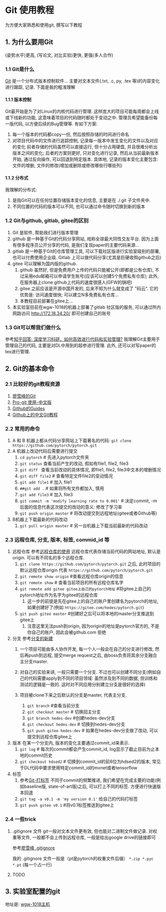 # Git 使用教程
为方便大家熟悉和使用git, 撰写以下教程
## 1. 为什么要用Git
(姿势水平)更高, (写论文, 对比实验)更快, 更强(多人合作)
### 1.1 Git是什么
[Git](https://www.wikiwand.com/zh-sg/Git) 是一个分布式版本控制软件...
主要对文本文件(.txt, .c, py, .tex 等)的内容变化进行跟踪, 记录.
下面是我的粗浅理解
#### 1.1.1 版本控制
Git最开始是为了对Linux的内核代码进行管理. 这样庞大的项目可能每周都会上线或下线新的功能, 这意味着项目的代码随时都处于变动之中. 管理员希望能备份每一版代码, 以方便后续的Bug管理等. 有如下方案:
1. 每一个版本的代码都copy一份, 然后按照存储的时间进行命名
2. 对项目代码中的文件进行追踪控制, 记录每一版本中发生变化的文件以及对应的变化
前者存储的代码虽然可以直接运行, 但十分占用硬盘, 并且很难分析出版本之间的变化; 后者的方案则更好, 只对变化进行记录, 然后从当前最新版本开始, 通过反向操作, 可以回退到特定版本.
具体地, 记录的版本变化主要包含: 文件的增删, 文件的修改(增加或删除或修改哪些行哪些列)
#### 1.1.2 分布式
我理解的分布式:
1. 是指Git可以在任何位置存储版本变化的信息, 主要是在 ./.git 子文件夹中.
2. 不同位置的代码的版本可以不同, 也可以通过命令随时切换到新的版本
### 1.2 Git与github, gitlab, gitee的区别
1. Git 是软件, 帮助我们进行版本管理
2. github 是一种基于Git的代码分享网站, 戏称全球最大同性交友平台. 因为上面有很多程序员公开分享的代码, 是我们复现paper的主要代码来源...
3. gitlab 是一种基于Git的仓库管理工具, 可以下载社区版进行实验室级别的部署, 也可以付费使用企业级. Gitlab 上可以做代码分享(尤其是巨硬收购github之后)
4. gitee 可以理解为国内版的github.
    1. github 虽然好, 但是免费用户上传的代码只能被公开(即都是公有仓库), 不过采用edu邮箱可以申请学生账号(应该可以创建5个免费私有仓库); 此外, 在服务器上clone github上代码的速度很感人(GFW的锅吧)
    2. gitee 之前应该是开源中国开发的, 后来不知为什么就变成了 "码云". 它的优势是: 访问速度很快; 可以建立N多免费私有仓库...
    3. 本教程目前部署在gitee上...
5. 本实验室目前在wgw-1018的机器上部署了gitlab 社区版的服务, 可以通过所内网路访问 http://172.18.34.20/ 即可创建自己的账号
### 1.3 Git可以帮我们做什么
参考[知乎回答: 深度学习科研，如何高效进行代码和实验管理?](https://www.zhihu.com/question/269707221/answer/350542551)
我理解Git主要用于管理自己的代码, 主要是对DL中用到的超参进行管理.
此外, 还可以对写paper的tex进行管理.
## 2. Git的基本命令
### 2.1 比较好的git教程资源
1. [廖雪峰的Git](https://www.liaoxuefeng.com/wiki/0013739516305929606dd18361248578c67b8067c8c017b000)
2. [Pro-git 使用-中文版](https://git-scm.com/book/zh/v2)
3. [Github的Guides](https://guides.github.com/activities/hello-world/)
4. [Github上的中文Git教程](https://github.com/geeeeeeeeek/git-recipes)
### 2.2 常用的命令
1. A 和 B 机器上都从代码分享网站上下载著名的代码: `git clone https://github.com/pytorch/pytorch.git`
2. A 机器上改动代码后需要进行提交
    1. `cd pytorch` # 先进入pytorch文件夹
    2. `git status` 查看当前产生的改动, 假如有file1, file2, file3
    3. `git diff `  查看当前改动的具体情况, 即file1, file2, file3中文本的增删情况
    4. `git diff file2` # 查看特定文件file2的变动情况
    5. `git add file1` # 加入 file1
    6. `##git add .` # 如果将所有文件都加入, 慎用 
    7. `git add file3` # 加入 file3
    8. `git commit -m 'modify learning rate to 0.001'` # 决定commit, -m 后面的信息代表这次提交的改动的意义: 修改了学习率
    9. `git push origin master` # 将改动提交到远程地址(gitee或者Github等)
3. B机器上下载最新的代码改动
    1. `git pull origin master` # 另一台机器上下载当前最新的代码改动
### 2.3 远程仓库, 分支, 版本, 标签, commid_id 等
1. 远程仓库
    参考[远程仓库的使用](https://git-scm.com/book/zh/v1/Git-%E5%9F%BA%E7%A1%80-%E8%BF%9C%E7%A8%8B%E4%BB%93%E5%BA%93%E7%9A%84%E4%BD%BF%E7%94%A8)
    远程仓库代表存储当前代码的网站地址, 默认是origin. 可以有不同名的多个远程仓库.
    1. `git clone https://github.com/pytorch/pytorch.git` 之后, 此时项目的默认远程仓库origin 代表 `https://github.com/pytorch/pytorch.git`
    2. `git remote show origin` #查看远程仓库origin的信息
    3. `git remote show` # 查看当前项目的所有远程仓库名字
    4. `git remote add gitee gitee上自己的pytorch地址` #将gitee上自己的pytorch地址作为名字为gitee的远程仓库
        1. 这一步的前提是先在gitee上的自己的账户里创建名为pytorch的地址, 如果创建好了(例如 `https://gitee.com/hedes/pytorch.git`)
    5. `git push gitee master` #创建好之后可以将本地的master分支推送到gitee上
        1. 注意这里无法push到origin, 因为origin的地址是pytorch官方的, 不是你自己的账户, 因此会被github.com 拒绝
2. 分支
    参考[分支的新建](https://git-scm.com/book/zh/v1/Git-%E5%88%86%E6%94%AF-%E5%88%86%E6%94%AF%E7%9A%84%E6%96%B0%E5%BB%BA%E4%B8%8E%E5%90%88%E5%B9%B6)
    1. 一个项目可能由多人协作开发, 每一个人一般会在自己的分支进行修改, 然后再push到远程, 提交merge request之后, 由boss负责将其余分支融合主分支master.

    2. 对自己的实验来讲, 一般只需要一个分支. 不过也可以创建不同分支(例如自己的代码需要apply到不同的项目领域: 虽然涉及到不同的数据, 但训练和测试的逻辑是一致的. 这时对不同应用分别建立分支是很好的选择)
    
    3. 项目被clone下来之后默认的分支是master, 代表主分支.
        1. `git branch` #查看当前分支
        2. `git checkout master` # 切换回主分支
        3. `git branch hedes-dev` #创建hedes-dev分支
        4. `git checkout hedes-dev` # 切换到hedes-dev分支
        5. `git push gitee hedes-dev` # 如果在hedes-dev分支做了改动, 可以提交到远程仓库gitee上
3. 版本
    在某一个分支内, 版本的变化主要通过commit_id来表示.
    1. `git log` # 每次的commit都会产生commit_id, log显示了截止目前为止本地的commit历史
    2. `git checkout hdsed2` # 切换到commit_id的前6位为hdsed2的版本, 常见于DL代码中要求使用特定commit_id的mxnet或者tensorflow
4. 标签
    1. 参考[Git-打标签](https://git-scm.com/book/zh/v1/Git-%E5%9F%BA%E7%A1%80-%E6%89%93%E6%A0%87%E7%AD%BE)
    不同于commit的频繁推进, 我们希望在完成主要的功能(例如baseline版, state-of-art版)之后, 可以打上不同的标签. 方便进行快速版本回退
    1. `git tag -a v0.1 -m 'my version 0.1'` 给自己的代码打标签
    2. `git push gitee v0.1` #将v0.1标签推送到gitee上
### 2.4 一些trick
1. .gitignore 文件
    git一般对文本文件更有效, 但也能对二进制文件做记录. 对权重等文件, 一般都不会上传到远程仓库, 一般是给出google drive的链接即可

    参考[廖雪峰 .gitignore](https://www.liaoxuefeng.com/wiki/0013739516305929606dd18361248578c67b8067c8c017b000/0013758404317281e54b6f5375640abbb11e67be4cd49e0000)
    
    我的 .gitignore 文件一般是（pt是pytorch的权重文件后缀）
    `
    *.zip
    *.pyc
    *.pt
    `
    (每一个占一行)
2. TODO
## 3. 实验室配置的git
地址是: [wgw-1018主机](http://172.18.34.20/)
